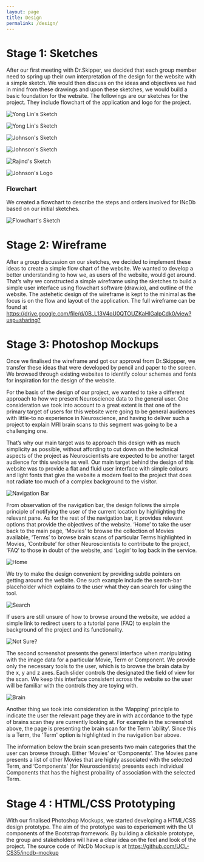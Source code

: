 ```yaml
---
layout: page
title: Design
permalink: /design/
---
```


# Stage 1: Sketches
After our first meeting with Dr.Skipper, we decided that each group member need to spring up their own interpretation of the design for the website with a simple sketch. We would then discuss on the ideas and objectives we had in mind from these drawings and upon these sketches, we would build a basic foundation for the website. The followings are our sketches for the project. They include flowchart of the application and logo for the project.

![Yong Lin's Sketch](../images/sketches/donovan_1.jpg)

![Yong Lin's Sketch](../images/sketches/donovan_2.jpg)

![Johnson's Sketch](../images/sketches/johnson_1.jpg)

![Johnson's Sketch](../images/sketches/johnson_2.jpg)

![Rajind's Sketch](../images/sketches/rajind_1.jpg)

![Johnson's Logo](../images/sketches/johnson_logo.jpg)

### Flowchart

We created a flowchart to describe the steps and orders involved for INcDb based on our initial sketches.

![Flowchart's Sketch](../images/sketches/flowchart.jpg)

# Stage 2: Wireframe
After a group discussion on our sketches, we decided to implement these ideas to create a simple flow chart of the website. We wanted to develop a better understanding to how we, as users of the website, would get around. That’s why we constructed a simple wireframe using the sketches to build a simple user interface using flowchart software (draw.io), and outline of the website. The astehetic design of the wireframe is kept to the minimal as the focus is on the flow and layout of the application. The full wireframe can be found at <https://drive.google.com/file/d/0B_L13V4oU0QTOUZKaHlGalpCdk0/view?usp=sharing?>

# Stage 3: Photoshop Mockups
Once we finalised the wireframe and got our approval from Dr.Skippper, we transfer these ideas that were developed by pencil and paper to the screen. We browsed through existing websites to identify colour schemes and fonts for inspiration for the design of the website.

For the basis of the design of our project, we wanted to take a different approach to how we present Neuroscience data to the general user. One consideration we took into account to a great extent is that one of the primary target of users for this website were going to be general audiences with little-to no experience in Neuroscience, and having to deliver such a project to explain MRI brain scans to this segment was going to be a challenging one.

That’s why our main target was to approach this design with as much simplicity as possible, without affording to cut down on the technical aspects of the project as Neuroscientists are expected to be another target audience for this website as well. Our main target behind the design of this website was to provide a flat and fluid user interface with simple colours and light fonts that give the website a modern feel to the project that does not radiate too much of a complex background to the visitor.

![Navigation Bar](../images/mockups/navigationbar.png)

From observation of the navigation bar, the design follows the simple principle of notifying the user of the current location by highlighting the relevant pane. As for the rest of the navigation bar, it provides relevant options that provide the objectives of the website. ‘Home’ to take the user back to the main page, ‘Movies’ to browse the collection of Movies available, ‘Terms’ to browse brain scans of particular Terms highlighted in Movies, ‘Contribute’ for other Neuroscientists to contribute to the project, ‘FAQ’ to those in doubt of the website, and ‘Login’ to log back in the service.

![Home](../images/mockups/home.jpg)

We try to make the design convenient by providing subtle pointers on getting around the website. One such example include the search-bar placeholder which explains to the user what they can search for using the tool.

![Search](../images/mockups/searchbar.jpg)

If users are still unsure of how to browse around the website, we added a simple link to redirect users to a tutorial pane (FAQ) to explain the background of the project and its functionality.

![Not Sure?](../images/mockups/notsure.jpg)

The second screenshot presents the general interface when manipulating with the image data for a particular Movie, Term or Component. We provide only the necessary tools to the user, which is to browse the brain data by the x, y and z axes. Each slider controls the designated the field of view for the scan. We keep this interface consistent across the website so the user will be familiar with the controls they are toying with.

![Brain](../images/mockups/brain.jpg)

Another thing we took into consideration is the ‘Mapping’ principle to indicate the user the relevant page they are in with accordance to the type of brains scan they are currently looking at. For example in the screenshot above, the page is presenting the brain scan for the Term ‘ability’. Since this is a Term, the 'Term' option is highlighted in the navigation bar above.

The information below the brain scan presents two main categories that the user can browse through. Either ‘Movies’ or ‘Components’. The Movies pane presents a list of other Movies that are highly associated with the selected Term, and ‘Components’ (for Neuroscientists) presents each individual Components that has the highest probaility of association with the selected Term.

# Stage 4 : HTML/CSS Prototyping
With our finalised Photoshop Mockups, we started developing a HTML/CSS design prototype. The aim of the prototype was to experiement with the UI components of the Bootstrap framework. By building a clickable prototype, the group and stakeholders will have a clear idea on the feel and look of the project. The source code of INcDb Mockup is at <https://github.com/UCL-CS35/incdb-mockup>